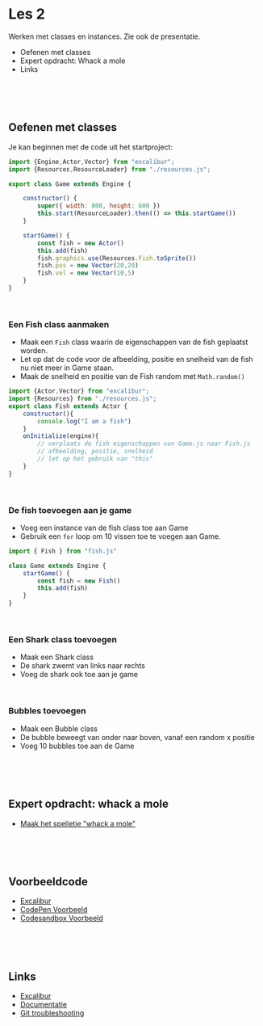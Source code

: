 # Les 2

Werken met classes en instances. Zie ook de presentatie.

- Oefenen met classes
- Expert opdracht: Whack a mole
- Links


<br><br><Br>

## Oefenen met classes

Je kan beginnen met de code uit het startproject:

```js
import {Engine,Actor,Vector} from "excalibur";
import {Resources,ResourceLoader} from "./resources.js";

export class Game extends Engine {

    constructor() {
        super({ width: 800, height: 600 })
        this.start(ResourceLoader).then(() => this.startGame())
    }

    startGame() {
        const fish = new Actor()
        this.add(fish)
        fish.graphics.use(Resources.Fish.toSprite())
        fish.pos = new Vector(20,20)
        fish.vel = new Vector(10,5)
    }
}
```

<br>

### Een Fish class aanmaken

- Maak een `Fish` class waarin de eigenschappen van de fish geplaatst worden.
- Let op dat de code voor de afbeelding, positie en snelheid van de fish nu niet meer in Game staan.
- Maak de snelheid en positie van de Fish random met `Math.random()`

```js
import {Actor,Vector} from "excalibur";
import {Resources} from "./resources.js";
export class Fish extends Actor {
    constructor(){
        console.log("I am a fish")
    }
    onInitialize(engine){
        // verplaats de fish eigenschappen van Game.js naar Fish.js
        // afbeelding, positie, snelheid
        // let op het gebruik van "this"
    }
}
```

<br>

### De fish toevoegen aan je game

- Voeg een instance van de fish class toe aan Game
- Gebruik een `for` loop om 10 vissen toe te voegen aan Game.

```js
import { Fish } from "fish.js"

class Game extends Engine {
    startGame() {
        const fish = new Fish()
        this.add(fish)
    }
}
```

<br>

### Een Shark class toevoegen

- Maak een Shark class
- De shark zwemt van links naar rechts
- Voeg de shark ook toe aan je game

<br>

### Bubbles toevoegen

- Maak een Bubble class
- De bubble beweegt van onder naar boven, vanaf een random x positie
- Voeg 10 bubbles toe aan de Game

<br><br><br>

## Expert opdracht: whack a mole

- [Maak het spelletje "whack a mole"](./les2-mole.md)

<br><br><br>

## Voorbeeldcode

- [Excalibur](https://excaliburjs.com)
- [CodePen Voorbeeld](https://codepen.io/eerk/pen/pvoWeqM?editors=0010)
- [Codesandbox Voorbeeld](https://codesandbox.io/s/excalibur-vite-testproject-olk4bu)

<br><br><br>

## Links

- [Excalibur](https://excaliburjs.com)
- [Documentatie](https://excaliburjs.com/docs/text/)
- [Git troubleshooting](../snippets/git.md)
